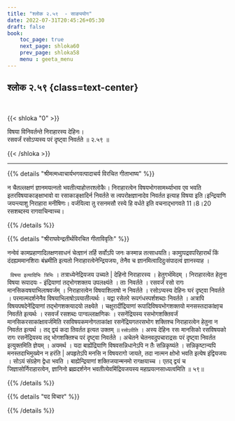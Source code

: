 ```yaml
---
title: "श्लोक २.५९  - साङ्ययोग"
date: 2022-07-31T20:45:26+05:30
draft: false
book:
    toc_page: true
    next_page: shloka60
    prev_page: shloka58
    menu : geeta_menu
---
```




## श्लोक २.५९ {class=text-center}

<br/>

{{< shloka  "0"  >}}

विषया विनिवर्तन्ते निराहारस्य देहिनः।   
रसवर्जं रसोऽप्यस्य परं दृष्ट्वा निवर्तते ॥ २.५९ ॥

{{< /shloka >}}

---


{{% details "श्रीमत्मध्वाचार्यभगवत्पादाचर्य विरचित  गीताभाष्य" %}}

न चैतल्लक्षणं ज्ञानमयत्नतो भवतीत्याहोत्तरश्लोकैः। निराहारत्वेन विषयभोगसामर्थ्याभाव एव भवति इतरविषयाकाङ्क्षाभावो वा रसाकाङ्क्षादिर्न निवर्तते स त्वपरोक्षज्ञानादेव निवर्तत इत्याह विषया इति।इन्द्रियाणि जयन्त्याशु निराहारा मनीषिणः। वर्जयित्वा तु रसनमसौ रस्ये हि वर्धते इति वचनाद्भागवते 11।8।20 रसशब्दस्य रागवाचिन्वाच्च।

{{% /details %}}



{{% details "श्रीराघवेन्द्रतीर्थविरचित गीताविवृतिः" %}}

नन्वेवं कामप्रहाणादिलक्षणसाधनं चेत्ज्ञानं तर्हि सर्वोऽपि जनः कस्मान्न
तत्साधयति। कामा्ुपद्रवपरिहारार्थं किं दंदह्यममानशिराः बंभ्रमीति इत्यतो
निराहारत्वेनेन्द्रियजयः, तेनैव च ज्ञानमित्वादिदुःसंपादत्वं ज्ञानस्याह ।

` विषया इत्यादिभिः त्रिभिः` । तत्राध्येनेद्रियजय उच्यते | देहिनो निराहारस्य
। हेतुगर्भमिदम्‌ । निराहारत्वेत हेतुना विषया रूपादयः - इंद्रियाणां
तद्भोगशक्तय उपलक्ष्यंते । ताः निवर्तते । रसवर्जं रसो रागः
मानसिकवषयाभिलाषवर्जम्‌ । निराहारत्वेन विषयाशिलाषो न निवर्तते ।
रसोऽप्यस्य देहिनः घरं दृष्ट्वा निवर्तते । परमात्मदर्शनेनैव
विषयाभिलाषोऽपयातीत्यर्थः । यद्वा रसेतरे रूपगंधस्पर्शशब्दाः निवर्तते ।
अत्रापि विषयपषदेनेंद्रियाणां तद्भोगशक्त्यादयो लक्ष्येते । चक्षुरादींद्रियाणां
रूपादिविषयभोगशक्तयो मनसस्तदाकांक्षा्च निवर्तंते इत्यर्थः । रसवर्जं
रसशब्दः पाग्वल्लाक्षणिकः । रसनेंद्रियस्य रसभोगशक्तिवर्जं
मानसिकरसाकांक्षावर्जमिति रसविषयकमनोगताकांक्षा रसनेंद्रियगतरसभोग
शक्तिश्च निराहारत्वेन हेतुना न निवर्तत इत्यर्थ । तद् द्वयं कदा तिवर्तत इत्यत
उक्तम्‌ ॥ `रसोऽपीति` । अस्य देहिनः रसः मानसिको रसविषयको रागः
रसनेंद्रियस्य तद् भोगशक्तिश्च परं दृष्ट्वा निवर्तते । अचेतने चेतनवदुपचाराद्रसः
परं दृष्ट्वा  निवर्तत इत्युक्तमिति ज्ञेयम्‌ । अयमर्थ । यदा बाह्येंद्रियाणि
विषवसन्निधानेऽपि न तैः सन्निकृष्यंते । सन्निकृष्टान्यपि मनस्तदाभिमुख्येन न
हरंति | अपहृतेऽपि मनसि न विषयरागो जायते, तदा नात्मन क्षोभो भवति
इत्येष इंद्वियजयः । सोऽयं संग्रहेण द्वेधा भवति । बाह्येन्द्रियाणां
शक्तिजयान्मनमो रागक्षयाच्च । एतद् द्वयं च जिज्ञासोर्निराहारत्वेन, ज्ञानिनो
ब्रह्मदर्शनेन भवतीत्येवमिंद्रियजयस्य महाप्रयत्नसाध्यत्वमिति ॥ ५९॥


{{% /details %}}



{{% details "पद विचार" %}}


{{% /details %}}
